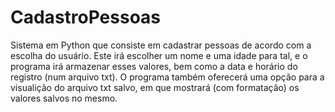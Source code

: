 # CadastroPessoas
Sistema em Python que consiste em cadastrar pessoas de acordo com a escolha do usuário. Este irá escolher um nome e uma idade para tal, e o programa irá armazenar esses valores, bem como a data e horário do registro (num arquivo txt). O programa também oferecerá uma opção para a visualição do arquivo txt salvo, em que mostrará (com formatação) os valores salvos no mesmo.
